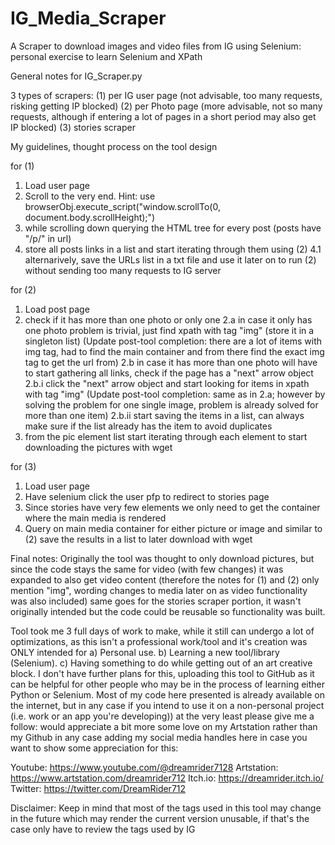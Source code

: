 # IG_Media_Scraper
A Scraper to download images and video files from IG using Selenium: personal exercise to learn Selenium and XPath

General notes for IG_Scraper.py

3 types of scrapers:
(1) per IG user page (not advisable, too many requests, risking getting IP blocked)
(2) per Photo page (more advisable, not so many requests, although if entering a lot of pages in a short period may also get IP blocked)
(3) stories scraper

My guidelines, thought process on the tool design

for (1)
1. Load user page
2. Scroll to the very end. Hint: use browserObj.execute_script("window.scrollTo(0, document.body.scrollHeight);")
3. while scrolling down querying the HTML tree for every post (posts have "/p/" in url)
4. store all posts links in a list and start iterating through them using (2)
4.1 alternarively, save the URLs list in a txt file and use it later on to run (2) without sending too many requests to IG server

for (2)
1. Load post page
2. check if it has more than one photo or only one
2.a in case it only has one photo problem is trivial, just find xpath with tag "img" (store it in a singleton list)
    (Update post-tool completion: there are a lot of items with img tag, had to find the main container and from there find the exact img tag to get the url from)
2.b in case it has more than one photo will have to start gathering all links, check if the page has a "next" arrow object
2.b.i click the "next" arrow object and start looking for items in xpath with tag "img"
    (Update post-tool completion: same as in 2.a; however by solving the problem for one single image, problem is already solved for more than one item)
2.b.ii start saving the items in a list, can always make sure if the list already has the item to avoid duplicates
3. from the pic element list start iterating through each element to start downloading the pictures with wget

for (3)
1. Load user page
2. Have selenium click the user pfp to redirect to stories page
3. Since stories have very few elements we only need to get the container where the main media is rendered
4. Query on main media container for either picture or image and similar to (2) save the results in a list to later download with wget

Final notes:
Originally the tool was thought to only download pictures, but since the code stays the same for video (with few changes) it was expanded to also get video content
(therefore the notes for (1) and (2) only mention "img", wording changes to media later on as video functionality was also included) same goes for the stories scraper
portion, it wasn't originally intended but the code could be reusable so functionality was built.

Tool took me 3 full days of work to make, while it still can undergo a lot of optimizations, as this isn't a professional work/tool and it's creation was ONLY intended
for a) Personal use. b) Learning a new tool/library (Selenium). c) Having something to do while getting out of an art creative block. I don't have further plans for this,
uploading this tool to GitHub as it can be helpful for other people who may be in the process of learning either Python or Selenium.
Most of my code here presented is already available on the internet, but in any case if you intend to use it on a non-personal project (i.e. work or an app you're developing))
at the very least please give me a follow: would appreciate a bit more some love on my Artstation rather than my Github
in any case adding my social media handles here in case you want to show some appreciation for this:

Youtube: https://www.youtube.com/@dreamrider7128
Artstation:  https://www.artstation.com/dreamrider712
Itch.io: https://dreamrider.itch.io/
Twitter: https://twitter.com/DreamRider712

Disclaimer: Keep in mind that most of the tags used in this tool may change in the future which may render the current version unusable, if that's the case only have to review
the tags used by IG